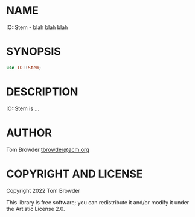 NAME
====

IO::Stem - blah blah blah

SYNOPSIS
========

```raku
use IO::Stem;
```

DESCRIPTION
===========

IO::Stem is ...

AUTHOR
======

Tom Browder <tbrowder@acm.org>

COPYRIGHT AND LICENSE
=====================

Copyright 2022 Tom Browder

This library is free software; you can redistribute it and/or modify it under the Artistic License 2.0.

